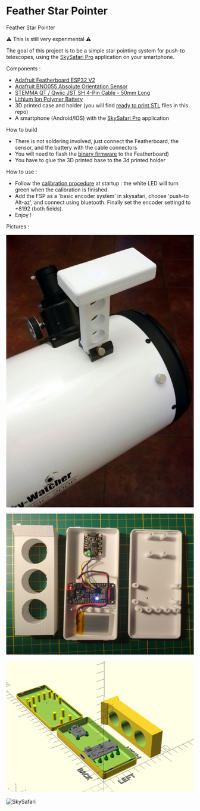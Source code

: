 # Feather Star Pointer
Feather Star Pointer

:warning: This is still very experimental :warning:

The goal of this project is to be a  simple star pointing system for push-to telescopes, using the [SkySafari Pro](https://skysafariastronomy.com/skysafari-7-professional-astronomy-telescope-control-software-for-android.html) application on your smartphone.

Components :
- [Adafruit Featherboard ESP32 V2](https://www.adafruit.com/product/5400)
- [Adafruit BNO055 Absolute Orientation Sensor](https://learn.adafruit.com/adafruit-bno055-absolute-orientation-sensor)
- [STEMMA QT / Qwiic JST SH 4-Pin Cable - 50mm Long](https://www.adafruit.com/product/4399)
- [Lithium Ion Polymer Battery](https://www.adafruit.com/product/3898)
- 3D printed case and holder (you will find [ready to print STL](https://github.com/jromang/featherstarpointer/tree/main/stl) files in this repo)
- A smartphone (Android/IOS) with the [SkySafari Pro](https://skysafariastronomy.com/skysafari-7-professional-astronomy-telescope-control-software-for-android.html) application

How to build
- There is not soldering involved, just connect the Featherboard, the sensor, and the battery with the cable connectors
- You will need to flash the [binary firmware](https://github.com/jromang/featherstarpointer/tree/main/sketch/fsp)  to the Featherboard)
- You have to glue the 3D printed base to the 3d printed holder

How to use :
- Follow the [calibration procedure](https://learn.adafruit.com/adafruit-bno055-absolute-orientation-sensor/device-calibration) at startup : the white LED will turn green when the calibration is finished.
- Add the FSP as a 'basic encoder system' in skysafari, choose 'push-to  Alt-az', and connect using bluetooth. Finally set the encoder settingd to +8192 (both fields).
- Enjoy !

Pictures :

 ![Mounted on scope](https://github.com/jromang/featherstarpointer/raw/main/media/mounted.jpeg)
 
 ![Inside](https://github.com/jromang/featherstarpointer/raw/main/media/inside.jpeg)
 
 ![3D Model](https://github.com/jromang/featherstarpointer/raw/main/media/openscad_model.png)
 
 ![SkySafari](https://www.webastro.net/uploads/monthly_2019_08/Screenshot_2019-08-28-13-16-45-940_com.simulationcurriculum.skysafari5pro.png.d8d3513f8f01f341cc7b48845134fe49.png)
